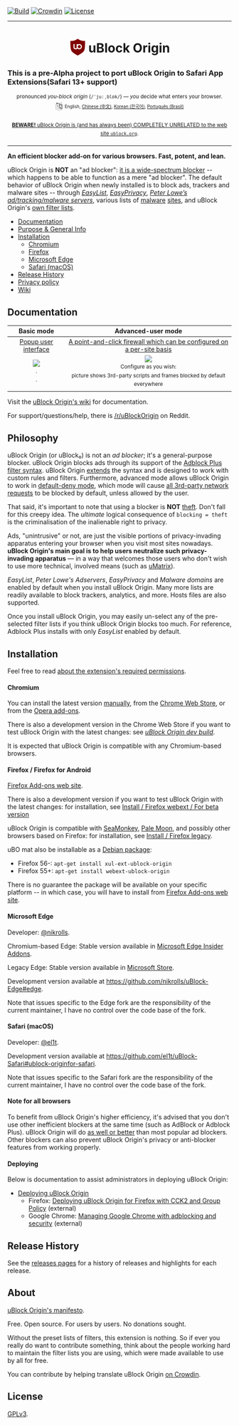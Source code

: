 [![Build](https://travis-ci.org/gorhill/uBlock.svg?branch=master)](https://travis-ci.org/gorhill/uBlock)
[![Crowdin](https://d322cqt584bo4o.cloudfront.net/ublock/localized.svg)](https://crowdin.com/project/ublock)
[![License](https://img.shields.io/badge/License-GPLv3-blue.svg)](https://github.com/gorhill/uBlock/blob/master/LICENSE.txt)

*** 

<h1 align="center">
<sub>
<img  src="https://raw.githubusercontent.com/gorhill/uBlock/master/doc/img/icon38@2x.png"
      height="38"
      width="38">
</sub>
uBlock Origin
</h1>
<h3>
This is a pre-Alpha project to port uBlock Origin to Safari App Extensions(Safari 13+ support)
</h3>
<p align="center">
<sup> <!-- Pronounciation -->
      pronounced <i>you-block origin</i> (<code>/ˈjuːˌblɒk/</code>) — <i>you</i> decide what enters your browser.
</sup>
<br>
<sup> <!-- Languages -->
      <img src="https://raw.githubusercontent.com/gorhill/uBlock/master/doc/img/languageicon-36.png" width="18" height="18">
      <sup>
            English,
            <a href="https://github.com/fang5566/uBlock/blob/master/README.md#ublock-origin">Chinese (中文)</a>,
            <a href="https://github.com/delightbot/uBlock/blob/master/README.md#ublock-origin">Korean (한국어)</a>,
            <a href="https://github.com/ialexsilva/uBlock/blob/master/README.md#ublock-origin">Português (Brasil)</a>
      </sup>
</sup>
<br>
<br>
<sup><a href="https://github.com/gorhill/uBlock/wiki/uBlock-Origin-is-completely-unrelated-to-the-web-site-ublock.org"><b>BEWARE!</b> uBlock Origin is (and has always been) COMPLETELY UNRELATED to the web site <code>ublock.org</code></a>.</sup>
</p>

***

**An efficient blocker add-on for various browsers. Fast, potent, and lean.**

uBlock Origin is **NOT** an "ad blocker": [it is a wide-spectrum blocker](https://github.com/gorhill/uBlock/wiki/Blocking-mode) -- which happens to be able to function as a mere "ad blocker". The default behavior of uBlock Origin when newly installed is to block ads, trackers and malware sites -- through [_EasyList_](https://easylist.github.io/#easylist), [_EasyPrivacy_](https://easylist.github.io/#easyprivacy), [_Peter Lowe’s ad/tracking/malware servers_](https://pgl.yoyo.org/adservers/policy.php), various lists of [malware](http://www.malwaredomainlist.com/) [sites](http://www.malwaredomains.com/), and uBlock Origin's [own filter lists](https://github.com/uBlockOrigin/uAssets/tree/master/filters).

* [Documentation](#documentation)
* [Purpose & General Info](#philosophy)
* [Installation](#installation)
  * [Chromium](#chromium)
  * [Firefox](#firefox--firefox-for-android)
  * [Microsoft Edge](#microsoft-edge)
  - [Safari (macOS)](#safari-macos)
* [Release History](#release-history)
* [Privacy policy](https://github.com/gorhill/uBlock/wiki/Privacy-policy)
* [Wiki](https://github.com/gorhill/uBlock/wiki)

## Documentation

 Basic mode | Advanced-user mode
:----------:|:------------------:
[Popup user interface](https://github.com/gorhill/uBlock/wiki/Quick-guide:-popup-user-interface) | [A point-and-click firewall which can be configured on a per-site basis](https://github.com/gorhill/uBlock/wiki/Dynamic-filtering:-quick-guide) 
<a href="https://github.com/gorhill/uBlock/wiki/Quick-guide:-popup-user-interface"><img src="https://user-images.githubusercontent.com/585534/38453883-09446c74-3a2b-11e8-9440-dbeb319b0f28.png" /></a><br><sup>.<br>.</sup> | <a href="https://github.com/gorhill/uBlock/wiki/Dynamic-filtering:-quick-guide"><img src="https://user-images.githubusercontent.com/585534/38453884-0bb2ac8c-3a2b-11e8-942a-16071cc8f855.png" /></a><br><sup>Configure as you wish:<br>picture shows 3rd-party scripts and frames blocked by default everywhere</sup>

Visit the [uBlock Origin's wiki](https://github.com/gorhill/uBlock/wiki) for documentation.

For support/questions/help, there is [/r/uBlockOrigin](https://www.reddit.com/r/uBlockOrigin/) on Reddit.

## Philosophy

uBlock Origin (or uBlock₀) is not an *ad blocker*; it's a general-purpose blocker. uBlock Origin blocks ads through its support of the [Adblock Plus filter syntax](https://adblockplus.org/en/filters). uBlock Origin [extends](https://github.com/gorhill/uBlock/wiki/Filter-syntax-extensions) the syntax and is designed to work with custom rules and filters. Furthermore, advanced mode allows uBlock Origin to work in [default-deny mode](https://github.com/gorhill/uBlock/wiki/Dynamic-filtering:-default-deny), which mode will cause [all 3rd-party network requests](https://requestpolicycontinued.github.io/#what-are-cross-site-requests) to be blocked by default, unless allowed by the user.

That said, it's important to note that using a blocker is **NOT** [theft](https://twitter.com/LeaVerou/status/518154828166725632). Don't fall for this creepy idea. The _ultimate_ logical consequence of `blocking = theft` is the criminalisation of the inalienable right to privacy.

Ads, "unintrusive" or not, are just the visible portions of privacy-invading apparatus entering your browser when you visit most sites nowadays. **uBlock Origin's main goal is to help users neutralize such privacy-invading apparatus** — in a way that welcomes those users who don't wish to use more technical, involved means (such as [uMatrix](https://github.com/gorhill/uMatrix)).

_EasyList_, _Peter Lowe's Adservers_, _EasyPrivacy_ and _Malware domains_ are enabled by default when you install uBlock Origin. Many more lists are readily available to block trackers, analytics, and more. Hosts files are also supported.

Once you install uBlock Origin, you may easily un-select any of the pre-selected filter lists if you think uBlock Origin blocks too much. For reference, Adblock Plus installs with only _EasyList_ enabled by default.

## Installation

Feel free to read [about the extension's required permissions](https://github.com/gorhill/uBlock/wiki/Permissions).

#### Chromium

You can install the latest version [manually](https://github.com/gorhill/uBlock/tree/master/dist#install), from the [Chrome Web Store](https://chrome.google.com/webstore/detail/ublock-origin/cjpalhdlnbpafiamejdnhcphjbkeiagm), or from the [Opera add-ons](https://addons.opera.com/extensions/details/ublock/).

There is also a development version in the Chrome Web Store if you want to test uBlock Origin with the latest changes: see [_uBlock Origin dev build_](https://chrome.google.com/webstore/detail/ublock-origin-dev-build/cgbcahbpdhpcegmbfconppldiemgcoii).

It is expected that uBlock Origin is compatible with any Chromium-based browsers.

#### Firefox / Firefox for Android

[Firefox Add-ons web site](https://addons.mozilla.org/addon/ublock-origin/).

There is also a development version if you want to test uBlock Origin with the latest changes: for installation, see [Install / Firefox webext / For beta version](https://github.com/gorhill/uBlock/blob/master/dist/README.md#for-beta-version)

uBlock Origin is compatible with [SeaMonkey](http://www.seamonkey-project.org/), [Pale Moon](https://www.palemoon.org/), and possibly other browsers based on Firefox: for installation, see [Install / Firefox legacy](https://github.com/gorhill/uBlock/blob/master/dist/README.md#firefox-legacy).

uBO mat also be installable as a [Debian package](https://packages.debian.org/stable/source/ublock-origin):

- Firefox 56-: `apt-get install xul-ext-ublock-origin`
- Firefox 55+: `apt-get install webext-ublock-origin`

There is no guarantee the package will be available on your specific platform -- in which case, you will have to install from [Firefox Add-ons web site](https://addons.mozilla.org/addon/ublock-origin/).

#### Microsoft Edge

Developer: [@nikrolls](https://github.com/nikrolls).

Chromium-based Edge: Stable version available in [Microsoft Edge Insider Addons](https://microsoftedge.microsoft.com/insider-addons/detail/odfafepnkmbhccpbejgmiehpchacaeak).

Legacy Edge: Stable version available in [Microsoft Store](https://www.microsoft.com/store/p/app/9nblggh444l4).

Development version available at <https://github.com/nikrolls/uBlock-Edge#edge>.

Note that issues specific to the Edge fork are the responsibility of the current maintainer, I have no control over the code base of the fork.

#### Safari (macOS)

Developer: [@el1t](https://github.com/el1t).

Development version available at <https://github.com/el1t/uBlock-Safari#ublock-originfor-safari>.

Note that issues specific to the Safari fork are the responsibility of the current maintainer, I have no control over the code base of the fork.

#### Note for all browsers

To benefit from uBlock Origin's higher efficiency, it's advised that you don't use other inefficient blockers at the same time (such as AdBlock or Adblock Plus). uBlock Origin will do [as well or better](#blocking) than most popular ad blockers. Other blockers can also prevent uBlock Origin's privacy or anti-blocker features from working properly.

#### Deploying

Below is documentation to assist administrators in deploying uBlock Origin:

- [Deploying uBlock Origin](https://github.com/gorhill/uBlock/wiki/Deploying-uBlock-Origin)
    - Firefox: [Deploying uBlock Origin for Firefox with CCK2 and Group Policy](http://decentsecurity.com/ublock-for-firefox-deployment/) (external)
    - Google Chrome: [Managing Google Chrome with adblocking and security](https://decentsecurity.com/ublock-for-google-chrome-deployment/) (external)

## Release History

See the [releases pages](https://github.com/gorhill/uBlock/releases) for a history of releases and highlights for each release.

## About

[uBlock Origin's manifesto](MANIFESTO.md).

Free. Open source. For users by users. No donations sought.

Without the preset lists of filters, this extension is nothing. So if ever you
really do want to contribute something, think about the people working hard
to maintain the filter lists you are using, which were made available to use by
all for free.

You can contribute by helping translate uBlock Origin [on Crowdin](https://crowdin.net/project/ublock).

## License

[GPLv3](https://github.com/gorhill/uBlock/blob/master/LICENSE.txt).
